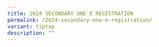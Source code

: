 ```yaml
---
title: 2024 SECONDARY ONE E REGISTRATION
permalink: /2024-secondary-one-e-registration/
variant: tiptap
description: ""
---
```

